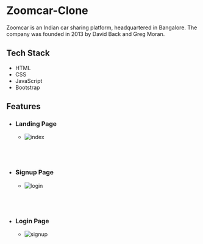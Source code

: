 # Zoomcar-Clone
Zoomcar is an Indian car sharing platform, headquartered in Bangalore. The company was founded in 2013 by David Back and Greg Moran.
## Tech Stack

- HTML
- CSS
- JavaScript
- Bootstrap


## Features

- ### Landing Page
    - ![index](https://user-images.githubusercontent.com/9881913/208677043-290c202b-bf8d-4712-9c5f-32b4270a72d2.PNG)

    <br />
    <br />
    <br />

- ### Signup Page
    - ![login](https://user-images.githubusercontent.com/9881913/208676828-2b29f193-39c4-4fc6-a191-1bd026a11b6f.PNG)

    <br />
    <br />
    <br />

- ### Login Page
    - ![signup](https://user-images.githubusercontent.com/9881913/208676875-d372b305-ec4b-4ecf-8d24-f336fa53daad.PNG)
